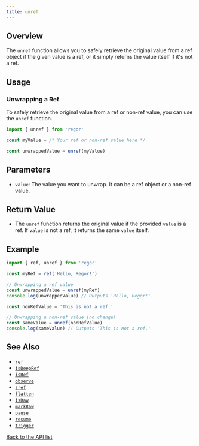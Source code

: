 ```yaml
---
title: unref
---
```



## Overview

The `unref` function allows you to safely retrieve the original value from a ref object if the given value is a ref, or it simply returns the value itself if it's not a ref.

## Usage

### Unwrapping a Ref

To safely retrieve the original value from a ref or non-ref value, you can use the `unref` function.

```ts
import { unref } from 'regor'

const myValue = /* Your ref or non-ref value here */

const unwrappedValue = unref(myValue)
```

## Parameters

- `value`: The value you want to unwrap. It can be a ref object or a non-ref value.

## Return Value

- The `unref` function returns the original value if the provided `value` is a ref. If `value` is not a ref, it returns the same `value` itself.

## Example

```ts
import { ref, unref } from 'regor'

const myRef = ref('Hello, Regor!')

// Unwrapping a ref value
const unwrappedValue = unref(myRef)
console.log(unwrappedValue) // Outputs 'Hello, Regor!'

const nonRefValue = 'This is not a ref.'

// Unwrapping a non-ref value (no change)
const sameValue = unref(nonRefValue)
console.log(sameValue) // Outputs 'This is not a ref.'
```

## See Also

- [`ref`](ref.md)
- [`isDeepRef`](isDeepRef.md)
- [`isRef`](isRef.md)
- [`observe`](observe.md)
- [`sref`](sref.md)
- [`flatten`](flatten.md)
- [`isRaw`](isRaw.md)
- [`markRaw`](markRaw.md)
- [`pause`](pause.md)
- [`resume`](resume.md)
- [`trigger`](trigger.md)

[Back to the API list](regor-api.md)
